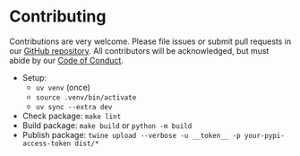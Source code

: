 # Contributing

Contributions are very welcome.
Please file issues or submit pull requests in our [GitHub repository][repo].
All contributors will be acknowledged,
but must abide by our [Code of Conduct](./CODE_OF_CONDUCT.md).

-   Setup:
    -   `uv venv` (once)
    -   `source .venv/bin/activate`
    -   `uv sync --extra dev`
-   Check package: `make lint`
-   Build package: `make build` or `python -m build`
-   Publish package: `twine upload --verbose -u __token__ -p your-pypi-access-token dist/*`

[repo]: https://github.com/gvwilson/mccole
